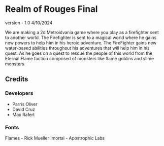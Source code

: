 # Realm of Rouges Final

version -  1.0
4/10/2024

 We are making a 2d Metroidvania game where you play as a firefighter sent to another world.
 The Firefighter is sent to a magical world where he gains new powers to help him in his heroic adventure.
 The FireFighter gains new water-based abilities throughout his adventures that will help him in his quest.
 As he goes on a quest to rescue the people of this world from the Eternal Flame faction comprised of monsters like flame goblins and slime monsters.

## Credits

### Developers

* Parris Oliver
* David Cruz
* Max Rafert

### Fonts
Flames - Rick Mueller
Imortal - Apostrophic Labs

